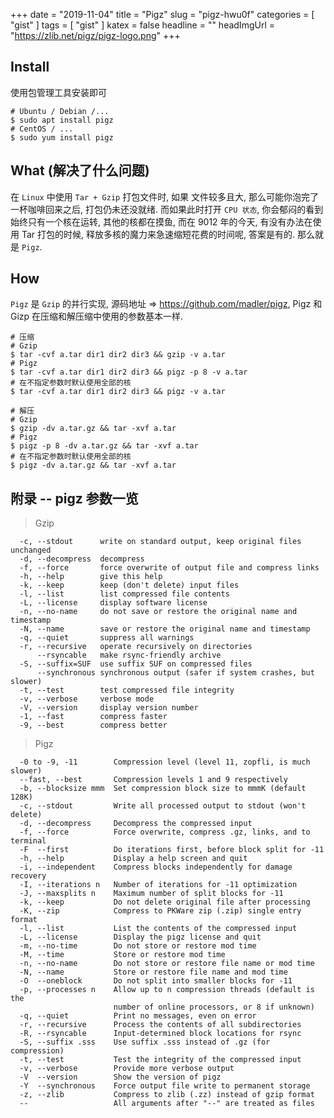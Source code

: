 +++
date = "2019-11-04"
title = "Pigz"
slug = "pigz-hwu0f"
categories = [ "gist" ]
tags = [ "gist" ]
katex = false
headline = ""
headImgUrl = "https://zlib.net/pigz/pigz-logo.png"
+++

## Install 

使用包管理工具安装即可

```shell
# Ubuntu / Debian /...
$ sudo apt install pigz
# CentOS / ...
$ sudo yum install pigz
```

## What (解决了什么问题)

在 `Linux` 中使用 `Tar + Gzip` 打包文件时, 如果 文件较多且大, 那么可能你泡完了一杯咖啡回来之后, 打包仍未还没就绪. 而如果此时打开 `CPU 状态`, 你会郁闷的看到始终只有一个核在运转, 其他的核都在摸鱼, 而在 9012 年的今天, 有没有办法在使用 Tar 打包的时候, 释放多核的魔力来急速缩短花费的时间呢, 答案是有的. 那么就是 `Pigz`.

## How

`Pigz` 是 `Gzip` 的并行实现, 源码地址 => https://github.com/madler/pigz,  Pigz 和 Gizp 在压缩和解压缩中使用的参数基本一样.

```shell
# 压缩
# Gzip  
$ tar -cvf a.tar dir1 dir2 dir3 && gzip -v a.tar
# Pigz 
$ tar -cvf a.tar dir1 dir2 dir3 && pigz -p 8 -v a.tar   
# 在不指定参数时默认使用全部的核
$ tar -cvf a.tar dir1 dir2 dir3 && pigz -v a.tar   

# 解压
# Gzip  
$ gzip -dv a.tar.gz && tar -xvf a.tar  
# Pigz 
$ pigz -p 8 -dv a.tar.gz && tar -xvf a.tar     
# 在不指定参数时默认使用全部的核
$ pigz -dv a.tar.gz && tar -xvf a.tar     

```


## 附录 -- pigz 参数一览

> Gzip

```shell
  -c, --stdout      write on standard output, keep original files unchanged
  -d, --decompress  decompress
  -f, --force       force overwrite of output file and compress links
  -h, --help        give this help
  -k, --keep        keep (don't delete) input files
  -l, --list        list compressed file contents
  -L, --license     display software license
  -n, --no-name     do not save or restore the original name and timestamp
  -N, --name        save or restore the original name and timestamp
  -q, --quiet       suppress all warnings
  -r, --recursive   operate recursively on directories
      --rsyncable   make rsync-friendly archive
  -S, --suffix=SUF  use suffix SUF on compressed files
      --synchronous synchronous output (safer if system crashes, but slower)
  -t, --test        test compressed file integrity
  -v, --verbose     verbose mode
  -V, --version     display version number
  -1, --fast        compress faster
  -9, --best        compress better
```


> Pigz

```shell
  -0 to -9, -11        Compression level (level 11, zopfli, is much slower)
  --fast, --best       Compression levels 1 and 9 respectively
  -b, --blocksize mmm  Set compression block size to mmmK (default 128K)
  -c, --stdout         Write all processed output to stdout (won't delete)
  -d, --decompress     Decompress the compressed input
  -f, --force          Force overwrite, compress .gz, links, and to terminal
  -F  --first          Do iterations first, before block split for -11
  -h, --help           Display a help screen and quit
  -i, --independent    Compress blocks independently for damage recovery
  -I, --iterations n   Number of iterations for -11 optimization
  -J, --maxsplits n    Maximum number of split blocks for -11
  -k, --keep           Do not delete original file after processing
  -K, --zip            Compress to PKWare zip (.zip) single entry format
  -l, --list           List the contents of the compressed input
  -L, --license        Display the pigz license and quit
  -m, --no-time        Do not store or restore mod time
  -M, --time           Store or restore mod time
  -n, --no-name        Do not store or restore file name or mod time
  -N, --name           Store or restore file name and mod time
  -O  --oneblock       Do not split into smaller blocks for -11
  -p, --processes n    Allow up to n compression threads (default is the
                       number of online processors, or 8 if unknown)
  -q, --quiet          Print no messages, even on error
  -r, --recursive      Process the contents of all subdirectories
  -R, --rsyncable      Input-determined block locations for rsync
  -S, --suffix .sss    Use suffix .sss instead of .gz (for compression)
  -t, --test           Test the integrity of the compressed input
  -v, --verbose        Provide more verbose output
  -V  --version        Show the version of pigz
  -Y  --synchronous    Force output file write to permanent storage
  -z, --zlib           Compress to zlib (.zz) instead of gzip format
  --                   All arguments after "--" are treated as files
```

